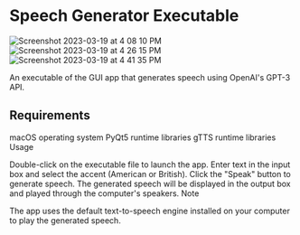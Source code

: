<h1>Speech Generator Executable</h1>

![Screenshot 2023-03-19 at 4 08 10 PM](https://user-images.githubusercontent.com/90864132/226210083-bdca1b48-92f2-4439-a11b-14a78095ec00.png)
![Screenshot 2023-03-19 at 4 26 15 PM](https://user-images.githubusercontent.com/90864132/226210660-002a9d4d-8c89-45f9-80e8-9f248c8d0011.png)
![Screenshot 2023-03-19 at 4 41 35 PM](https://user-images.githubusercontent.com/90864132/226211425-fca41da0-3171-40c1-be2c-0ec02b319687.png)


An executable of the GUI app that generates speech using OpenAI's GPT-3 API.

<h2>Requirements</h2>

macOS operating system
PyQt5 runtime libraries
gTTS runtime libraries
Usage

Double-click on the executable file to launch the app.
Enter text in the input box and select the accent (American or British).
Click the "Speak" button to generate speech.
The generated speech will be displayed in the output box and played through the computer's speakers.
Note

The app uses the default text-to-speech engine installed on your computer to play the generated speech.
